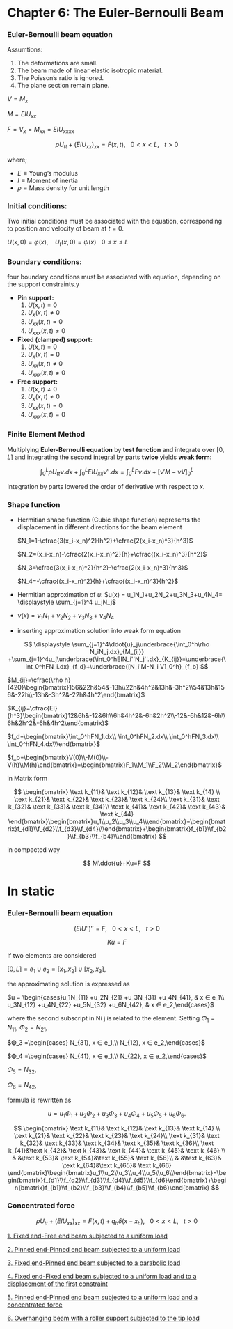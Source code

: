 # Chapter 6: The Euler-Bernoulli Beam

### Euler-Bernoulli beam equation

Assumtions:

1. The deformations are small.
2. The beam made of linear elastic isotropic material.
3. The Poisson’s ratio is ignored.
4. The plane section remain plane.

$V = M_x$

$M=EIU_{xx}$

$F = V_x = M_{xx}=EI U_{xxxx}$

$$
\rho U_{tt} +(EIU_{xx})_{xx}=F(x,t), \ \ \ 0<x<L, \ \ \ t>0
$$

where;

- $E \equiv \text{Young's modulus}$
- $I \equiv \text{Moment of inertia}$
- $\rho \equiv \text{Mass density for unit length}$

### Initial conditions:

Two initial conditions must be associated with the equation, corresponding to position and velocity of beam at $t = 0$.

$U(x,0) = \varphi(x),\ \ \ \ U_{t}(x,0)=\psi(x) \ \ \ 0\le x\le L$

### Boundary conditions:

four boundary conditions must be associated with equation, depending on the support constraints.y

- P**in support:**
    1. $U(x,t) = 0$
    2. $U_{x}(x,t) \not= 0$
    3. $U_{xx}(x,t) = 0$
    4. $U_{xxx}(x,t) \not= 0$
- **Fixed (clamped) support:**
    1. $U(x,t) = 0$
    2. $U_{x}(x,t) = 0$
    3. $U_{xx}(x,t) \not= 0$
    4. $U_{xxx}(x,t) \not= 0$
- **Free support:**
    1. $U(x,t) \not= 0$
    2. $U_{x}(x,t) \not= 0$
    3. $U_{xx}(x,t) = 0$
    4. $U_{xxx}(x,t) = 0$

### Finite Element Method

Multiplying **Euler-Bernoulli equation** by **test function** and integrate over $[0,L]$ and integrating the second integral by parts **twice** yields **weak form**:

$$
\displaystyle \int_0^L\rho U_{tt}\nu.dx +\int_0^LEIU_{xx}\nu''.dx=\int_0^LF\nu.dx+[\nu'M-\nu V]_0^L
$$

Integration by parts lowered the order of derivative with respect to $x$.

### Shape function

- Hermitian shape function (Cubic shape function) represents the displacement in different directions for the beam element
    
    $N_1=1-\cfrac{3(x_i-x_n)^2}{h^2}+\cfrac{2(x_i-x_n)^3}{h^3}$
    
    $N_2=(x_i-x_n)-\cfrac{2(x_i-x_n)^2}{h}+\cfrac{(x_i-x_n)^3}{h^2}$
    
    $N_3=\cfrac{3(x_i-x_n)^2}{h^2}-\cfrac{2(x_i-x_n)^3}{h^3}$
    
    $N_4=-\cfrac{(x_i-x_n)^2}{h}+\cfrac{(x_i-x_n)^3}{h^2}$
    
- Hermitian approximation of $u$: $u(x) = u_1N_1+u_2N_2+u_3N_3+u_4N_4= \displaystyle \sum_{j=1}^4 u_jN_j$
- $\nu(x) = \nu_1N_1+\nu_2N_2+\nu_3N_3+\nu_4N_4$
- inserting approximation solution into weak form equation

$$
\displaystyle \sum_{j=1}^4\ddot{u}_j\underbrace{\int_0^h\rho N_iN_j.dx}_{M_{ij}} +\sum_{j=1}^4u_j\underbrace{\int_0^hEIN_i''N_j''.dx}_{K_{ij}}=\underbrace{\int_0^hFN_i.dx}_{f_d}+\underbrace{[N_i'M-N_i V]_0^h}_{f_b}
$$

$M_{ij}=\cfrac{\rho h}{420}\begin{bmatrix}156&22h&54&-13h\\22h&4h^2&13h&-3h^2\\54&13h&156&-22h\\-13h&-3h^2&-22h&4h^2\end{bmatrix}$

$K_{ij}=\cfrac{EI}{h^3}\begin{bmatrix}12&6h&-12&6h\\6h&4h^2&-6h&2h^2\\-12&-6h&12&-6h\\6h&2h^2&-6h&4h^2\end{bmatrix}$

$f_d=\begin{bmatrix}\int_0^hFN_1.dx\\ \int_0^hFN_2.dx\\ \int_0^hFN_3.dx\\ \int_0^hFN_4.dx\\\end{bmatrix}$

$f_b=\begin{bmatrix}V(0)\\-M(0)\\-V(h)\\M(h)\end{bmatrix}=\begin{bmatrix}F_1\\M_1\\F_2\\M_2\end{bmatrix}$

in Matrix form

$$
\begin{bmatrix}
\text k_{11}& \text k_{12}& \text k_{13}& \text k_{14} \\
\text k_{21}& \text k_{22}& \text k_{23}& \text k_{24}\\
\text k_{31}& \text k_{32}& \text k_{33}& \text k_{34}\\
\text k_{41}& \text k_{42}& \text k_{43}& \text k_{44}
\end{bmatrix}\begin{bmatrix}u_1\\u_2\\u_3\\u_4\\\end{bmatrix}=\begin{bmatrix}f_{d1}\\f_{d2}\\f_{d3}\\f_{d4}\\\end{bmatrix}+\begin{bmatrix}f_{b1}\\f_{b2}\\f_{b3}\\f_{b4}\\\end{bmatrix}
$$

in compacted way

$$
M\ddot{u}+Ku=F
$$

# In static

### Euler-Bernoulli beam equation

$$
(EIU'')''=F, \ \ \ 0<x<L, \ \ \ t>0
$$

$$
Ku=F
$$

If two elements are considered

$[0,L] = e_1 ∪ e_2 = [x_1,x_2]∪ [x_2,x_3],$

the approximating solution is expressed as

$u =  \begin{cases}u_1N_{11} +u_2N_{21} +u_3N_{31} +u_4N_{41}, & x ∈ e_1\\
u_3N_{12} +u_4N_{22} +u_5N_{32} +u_6N_{42}, & x ∈ e_2,\end{cases}$

where the second subscript in Ni j is related to the element. Setting
$Φ_1 = N_{11},$
$Φ_2 = N_{21},$

 $Φ_3 =\begin{cases} N_{31}, x ∈ e_1,\\
N_{12}, x ∈ e_2,\end{cases}$

$Φ_4 =\begin{cases} N_{41}, x ∈ e_1,\\
N_{22}, x ∈ e_2,\end{cases}$

$Φ_5 = N_{32},$

$Φ_6 = N_{42},$

formula is rewritten as

$$
u = u_1Φ_1 +u_2Φ_2 +u_3Φ_3 +u_4Φ_4 +u_5Φ_5 +u_6Φ_6.
$$

$$
\begin{bmatrix}
\text k_{11}& \text k_{12}& \text k_{13}& \text k_{14} \\
\text k_{21}& \text k_{22}& \text k_{23}& \text k_{24}\\
\text k_{31}& \text k_{32}& \text k_{33}& \text k_{34}& \text k_{35}& \text k_{36}\\
\text k_{41}&\text k_{42}& \text k_{43}& \text k_{44}& \text k_{45}& \text k_{46} \\
& &\text k_{53}& \text k_{54}&\text k_{55}& \text k_{56}\\
& &\text k_{63}& \text k_{64}&\text k_{65}& \text k_{66}
\end{bmatrix}\begin{bmatrix}u_1\\u_2\\u_3\\u_4\\u_5\\u_6\\\end{bmatrix}=\begin{bmatrix}f_{d1}\\f_{d2}\\f_{d3}\\f_{d4}\\f_{d5}\\f_{d6}\end{bmatrix}+\begin{bmatrix}f_{b1}\\f_{b2}\\f_{b3}\\f_{b4}\\f_{b5}\\f_{b6}\end{bmatrix}
$$

### Concentrated force

$$
\rho U_{tt} +(EIU_{xx})_{xx}=F(x,t)+q_h\delta(x-x_h), \ \ \ 0<x<L, \ \ \ t>0
$$

[1. Fixed end-Free end beam subjected to a uniform load](Chapter%206%20The%20Euler-Bernoulli%20Beam%207e375993689345f181a0e970ba97458f/1%20Fixed%20end-Free%20end%20beam%20subjected%20to%20a%20uniform%20l%20ea5e9144b097466bb05313f6b30b7fbe.md)

[2. Pinned end-Pinned end beam subjected to a uniform load](Chapter%206%20The%20Euler-Bernoulli%20Beam%207e375993689345f181a0e970ba97458f/2%20Pinned%20end-Pinned%20end%20beam%20subjected%20to%20a%20unifor%20fae32381be214653b2e99bc1c5056265.md)

[3. Fixed end-Pinned end beam subjected to a parabolic load](Chapter%206%20The%20Euler-Bernoulli%20Beam%207e375993689345f181a0e970ba97458f/3%20Fixed%20end-Pinned%20end%20beam%20subjected%20to%20a%20parabol%204c70483cc7a2483a8c5ef5672839f281.md)

[4. Fixed end-Fixed end beam subjected to a uniform load and to a displacement of the first constraint](Chapter%206%20The%20Euler-Bernoulli%20Beam%207e375993689345f181a0e970ba97458f/4%20Fixed%20end-Fixed%20end%20beam%20subjected%20to%20a%20uniform%20%20ba6afae3eb3448b79d1668c3e9cd0087.md)

[5. Pinned end-Pinned end beam subjected to a uniform load and a concentrated force](Chapter%206%20The%20Euler-Bernoulli%20Beam%207e375993689345f181a0e970ba97458f/5%20Pinned%20end-Pinned%20end%20beam%20subjected%20to%20a%20unifor%20cb1e8977843a4488adb21acdffd3dd96.md)

[6. Overhanging beam with a roller support subjected to the tip load](Chapter%206%20The%20Euler-Bernoulli%20Beam%207e375993689345f181a0e970ba97458f/6%20Overhanging%20beam%20with%20a%20roller%20support%20subjected%20f5140e889ade471fb3b3dbe3bc7aaac3.md)